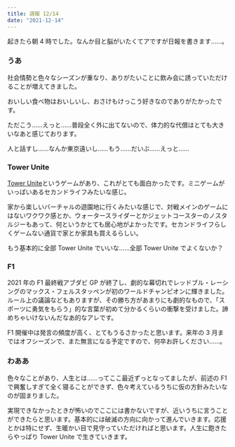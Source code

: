 ```yaml
---
title: 週報 12/14
date: "2021-12-14"
---
```


起きたら朝 4 時でした。なんか目と脳がいたくてアですが日報を書きます……。

### うあ

社会情勢と色々なシーズンが重なり、ありがたいことに飲み会に誘っていただけることが増えてきました。

おいしい食べ物はおいしいし、おさけもけっこう好きなのでありがたかったです。

ただこう……えっと……普段全く外に出てないので、体力的な代償はとても大きいなあと感じております。

人と話すし……なんか東京遠いし……もう……だいぶ……えっと……

### Tower Unite

[Tower Unite](https://store.steampowered.com/app/394690/Tower_Unite/?l=japanese)というゲームがあり、これがとても面白かったです。ミニゲームがいっぱいあるセカンドライフみたいな感じ。

家から楽しいバーチャルの遊園地に行くみたいな感じで、対戦メインのゲームにはないワクワク感とか、ウォータースライダーとかジェットコースターのノスタルジーもあって、何というかとても居心地がよかったです。セカンドライフらしくゲームない通貨で家とか家具も買えるらしい。

もう基本的に全部 Tower Unite でいいな……全部 Tower Unite でよくないか？

### F1

2021 年の F1 最終戦アブダビ GP が終了し、劇的な幕切れでレッドブル・レーシングのマックス・フェルスタッペンが初のワールドチャンピオンに輝きました。ルール上の議論などもありますが、その勝ち方があまりにも劇的なもので、「スポーツに勇気をもらう」的な言葉が初めて分かるくらいの衝撃を受けました。諦めちゃいけないんだなあ的なアレです。

F1 開催中は発言の頻度が高く、とてもうるさかったと思います。来年の 3 月まではオフシーズンで、また無言になる予定ですので、何卒お許しください……。

### わああ

色々なことがあり、人生とは……ってここ最近ずっとなってましたが、前述の F1 で興奮しすぎて全く寝ることができず、色々考えているうちに仮の方針みたいなのが固まりました。

実現できなかったときが怖いのでここには書かないですが、近いうちに言うことができたらと思います。基本的には破滅の方向に向かって進んでいきます。応援とかは特にせず、生暖かい目で見守っていただければと思います。人生に飽きたらやっぱり Tower Unite で生きていきます。
